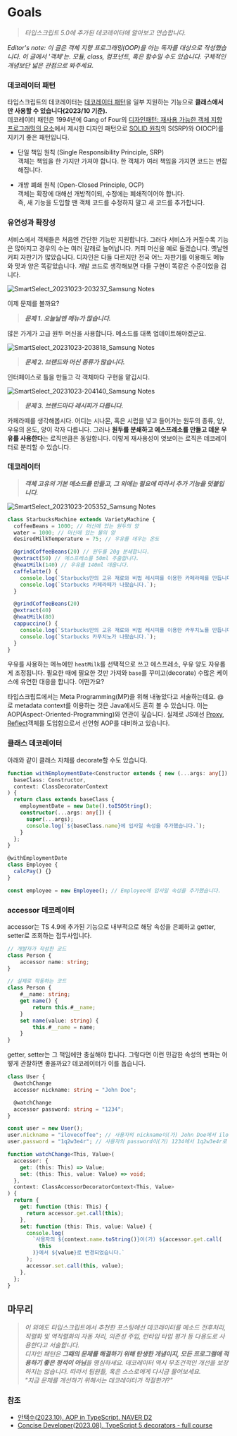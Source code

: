 # Goals

> _타입스크립트 5.0에 추가된 데코레이터에 알아보고 연습합니다._

_Editor's note: 이 글은 객체 지향 프로그래밍(OOP)을 아는 독자를 대상으로 작성했습니다. 이 글에서 '객체'는. 모듈, class, 컴포넌트, 혹은 함수일 수도 있습니다. 구체적인 개념보단 넓은 관점으로 봐주세요._

### 데코레이터 패턴

타입스크립트의 데코레이터는 [데코레이터 패턴](https://en.wikipedia.org/wiki/Decorator_pattern)을 일부 지원하는 기능으로 **클래스에서만 사용할 수 있습니다(2023/10 기준).**  
데코레이터 패턴은 1994년에 Gang of Four의 [디자인패턴: 재사용 가능한 객체 지향 프로그래밍의 요소](https://en.wikipedia.org/wiki/Design_Patterns)에서 제시한 디자인 패턴으로 [SOLID 원칙](https://en.wikipedia.org/wiki/SOLID)의 S(SRP)와 O(OCP)를 지키기 좋은 패턴입니다.

- 단일 책임 원칙 (Single Responsibility Principle, SRP)  
객체는 책임을 한 가지만 가져야 합니다. 한 객체가 여러 책임을 가지면 코드는 번잡해집니다.

- 개방 폐쇄 원칙 (Open-Closed Principle, OCP)  
객체는 확장에 대해선 개방적이되, 수정에는 폐쇄적이어야 합니다.  
즉, 새 기능을 도입할 땐 객체 코드를 수정하지 말고 새 코드를 추가합니다.

### 유연성과 확장성

서비스에서 객체들은 처음엔 간단한 기능만 지원합니다. 그러다 서비스가 커질수록 기능은 많아지고 경우의 수는 여러 갈래로 늘어납니다.
커피 머신을 예로 들겠습니다. 옛날엔 커피 자판기가 많았습니다. 디자인은 다들 다르지만 전국 어느 자판기를 이용해도 메뉴와 맛과 양은 똑같았습니다. 개발 코드로 생각해보면 다들 구현이 똑같은 수준이었을 겁니다.  

![SmartSelect_20231023-203237_Samsung Notes](https://github.com/hamelln/typescript-dive-notes/assets/39308313/709b4402-dd57-40a6-abfa-c26f0fd020c7)

이제 문제를 볼까요?  
> _<p><strong>문제 1. 오늘날엔 메뉴가 많습니다.</strong></p>_  

많은 가게가 고급 원두 머신을 사용합니다. 메소드를 대폭 업데이트해야겠군요.

![SmartSelect_20231023-203818_Samsung Notes](https://github.com/hamelln/typescript-dive-notes/assets/39308313/0254564b-d3eb-43e4-b64f-15156ccb7878)

> _<p><strong>문제 2. 브랜드와 머신 종류가 많습니다.</strong></p>_  

인터페이스로 틀을 만들고 각 객체마다 구현을 맡깁시다.  

![SmartSelect_20231023-204140_Samsung Notes](https://github.com/hamelln/typescript-dive-notes/assets/39308313/f418b0f4-627b-48b1-b02f-77f44fbb60a1)

> _<p><strong>문제 3. 브랜드마다 레시피가 다릅니다.</strong></p>_

카페라떼를 생각해봅시다. 어디는 시나몬, 혹은 시럽을 넣고 들어가는 원두의 종류, 양, 우유의 온도, 양이 각자 다릅니다. 그러나 <strong>원두를 분쇄하고 에스프레소를 만들고 데운 우유를 사용한다</strong>는 로직만큼은 동일합니다. 이렇게 재사용성이 엿보이는 로직은 데코레이터로 분리할 수 있습니다.

### 데코레이터

> _<strong>객체 고유의 기본 메소드를 만들고, 그 외에는 필요에 따라서 추가 기능을 덧붙입니다.</strong>_

![SmartSelect_20231023-205352_Samsung Notes](https://github.com/hamelln/typescript-dive-notes/assets/39308313/bec103af-956c-4e27-a57e-cde36bb44045)

```typescript
class StarbucksMachine extends VarietyMachine {
  coffeeBeans = 1000; // 머신에 있는 원두의 양
  water = 1000; // 머신에 있는 물의 양
  desiredMilkTemperature = 75; // 우유를 데우는 온도

  @grindCoffeeBeans(20) // 원두를 20g 분쇄합니다.
  @extract(50) // 에스프레소를 50ml 추출합니다.
  @heatMilk(140) // 우유를 140ml 데웁니다.
  caffelatte() {
    console.log(`Starbucks만의 고유 재료와 비법 레시피를 이용한 카페라떼를 만듭니다...`);
    console.log(`Starbucks 카페라떼가 나왔습니다.`);
  }

  @grindCoffeeBeans(20) 
  @extract(40) 
  @heatMilk(80) 
  cappuccino() {
    console.log(`Starbucks만의 고유 재료와 비법 레시피를 이용한 카푸치노를 만듭니다...`);
    console.log(`Starbucks 카푸치노가 나왔습니다.`);
  }
}
```

우유를 사용하는 메뉴에만 `heatMilk`를 선택적으로 쓰고 에스프레소, 우유 양도 자유롭게 조정됩니다. 필요한 때에 필요한 것만 가져와 `base`를 꾸미고(decorate) 수많은 케이스에 유연한 대응을 합니다. 어떤가요?  

타입스크립트에서는 Meta Programming(MP)을 위해 내놓았다고 서술하는데요. @로 metadata context를 이용하는 것은 Java에서도 흔히 볼 수 있습니다. 이는 AOP(Aspect-Oriented-Programming)와 연관이 깊습니다. 실제로 JS에선 [Proxy](https://developer.mozilla.org/ko/docs/Web/JavaScript/Reference/Global_Objects/Proxy), [Reflect](https://developer.mozilla.org/ko/docs/Web/JavaScript/Reference/Global_Objects/Reflect)객체를 도입함으로서 선언형 AOP를 대비하고 있습니다.

### 클래스 데코레이터 

아래와 같이 클래스 자체를 decorate할 수도 있습니다.

```typescript
function withEmploymentDate<Constructor extends { new (...args: any[]): {} }>(
  baseClass: Constructor,
  context: ClassDecoratorContext
) {
  return class extends baseClass {
    employmentDate = new Date().toISOString();
    constructor(...args: any[]) {
      super(...args);
      console.log(`${baseClass.name}에 입사일 속성을 추가했습니다.`);
    }
  };
}

@withEmploymentDate
class Employee {
  calcPay() {}
}

const employee = new Employee(); // Employee에 입사일 속성을 추가했습니다.
```

### accessor 데코레이터

accessor는 TS 4.9에 추가된 기능으로 내부적으로 해당 속성을 은폐하고 getter, setter로 조회하는 접두사입니다.  

```typescript
// 개발자가 작성한 코드
class Person {
    accessor name: string;
}

// 실제로 작동하는 코드
class Person {
    #__name: string;
    get name() {
        return this.#__name;
    }
    set name(value: string) {
        this.#__name = name;
    }
}
```

getter, setter는 그 책임에만 충실해야 합니다. 그렇다면 이런 민감한 속성의 변화는 어떻게 관찰하면 좋을까요? 데코레이터가 이를 돕습니다.

```typescript
class User {
  @watchChange
  accessor nickname: string = "John Doe";

  @watchChange
  accessor password: string = "1234";
}

const user = new User();
user.nickname = "ilovecoffee"; // 사용자의 nickname이(가) John Doe에서 ilovecoffee로 변경되었습니다.
user.password = "1q2w3e4r"; // 사용자의 password이(가) 1234에서 1q2w3e4r로 변경되었습니다.

function watchChange<This, Value>(
  accessor: {
    get: (this: This) => Value;
    set: (this: This, value: Value) => void;
  },
  context: ClassAccessorDecoratorContext<This, Value>
) {
  return {
    get: function (this: This) {
      return accessor.get.call(this);
    },
    set: function (this: This, value: Value) {
      console.log(
        `사용자의 ${context.name.toString()}이(가) ${accessor.get.call(
          this
        )}에서 ${value}로 변경되었습니다.`
      );
      accessor.set.call(this, value);
    },
  };
}

```

## 마무리

> _이 외에도 타입스크립트에서 추천한 포스팅에선 데코레이터를 메소드 전후처리, 직렬화 및 역직렬화의 자동 처리, 의존성 주입, 런타입 타입 평가 등 다용도로 사용한다고 서술합니다.  
디자인 패턴은 **그때의 문제를 해결하기 위해 탄생한 개념이지, 모든 프로그램에 적용하기 좋은 정석이 아님**을 명심하세요. 데코레이터 역시 무조건적인 개선을 보장하지는 않습니다. 따라서 팀원들, 혹은 스스로에게 다시금 물어보세요.  
"지금 문제를 개선하기 위해서는 데코레이터가 적절한가?"_

### 참조

- [안택수(2023.10). AOP in TypeScript. NAVER D2](https://d2.naver.com/helloworld/3010710)
- [Concise Developer(2023.08). TypeScript 5 decorators - full course](https://www.youtube.com/watch?v=1hq_tNPWASM)

